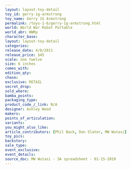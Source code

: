 ```yaml
---
layout: layout-toy-detail 
toy_id: gerry-1g-armstrong
toy_name: Gerry 1G Armstrong
permalink: /toys-1-6/gerry-1g-armstrong.html
world: World War Robot Portable
world_abr: WWRp
character_base: 
layout: layout-toy-detail
categories: 
release_date: 4/8/2011
release_price: $45 
scale: one twelve
size: 6 inches
comes_with: 
edition_qty: 
chase: 
exclusive: RETAIL
secret_drop: 
sold_where: 
bamba_points: 
packaging_type: 
product_code_/_link: N/A
designer: Ashley Wood
makers: 
points_of_articulation: 
variants: 
you_might_also_like: 
article_contributors: [Phil Back, Don Slater, MW Wutasi]
toy_pics: 
backstory: 
sale_type: 
event_exclusive: 
event_details: 
source_doc: MW Wutasi - 3A spreadsheet - 01-15-2019
---
```

